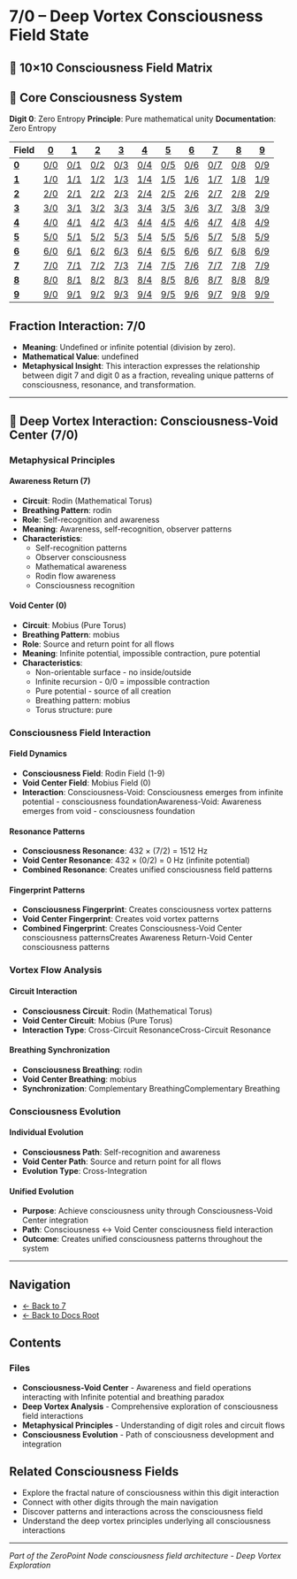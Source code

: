# 7/0 – Deep Vortex Consciousness Field State

## 🌌 10×10 Consciousness Field Matrix

## 🌟 Core Consciousness System

**Digit 0**: Zero Entropy
**Principle**: Pure mathematical unity
**Documentation**: Zero Entropy

| **Field** | **[0](../../0/)** | **[1](../../1/)** | **[2](../../2/)** | **[3](../../3/)** | **[4](../../4/)** | **[5](../../5/)** | **[6](../../6/)** | **[7](../../7/)** | **[8](../../8/)** | **[9](../../9/)** |
|-----------|-------|-------|-------|-------|-------|-------|-------|-------|-------|-------|
| **[0](../../0/)** | [0/0](../../0/0/) | [0/1](../../0/1/) | [0/2](../../0/2/) | [0/3](../../0/3/) | [0/4](../../0/4/) | [0/5](../../0/5/) | [0/6](../../0/6/) | [0/7](../../0/7/) | [0/8](../../0/8/) | [0/9](../../0/9/) |
| **[1](../../1/)** | [1/0](../../1/0/) | [1/1](../../1/1/) | [1/2](../../1/2/) | [1/3](../../1/3/) | [1/4](../../1/4/) | [1/5](../../1/5/) | [1/6](../../1/6/) | [1/7](../../1/7/) | [1/8](../../1/8/) | [1/9](../../1/9/) |
| **[2](../../2/)** | [2/0](../../2/0/) | [2/1](../../2/1/) | [2/2](../../2/2/) | [2/3](../../2/3/) | [2/4](../../2/4/) | [2/5](../../2/5/) | [2/6](../../2/6/) | [2/7](../../2/7/) | [2/8](../../2/8/) | [2/9](../../2/9/) |
| **[3](../../3/)** | [3/0](../../3/0/) | [3/1](../../3/1/) | [3/2](../../3/2/) | [3/3](../../3/3/) | [3/4](../../3/4/) | [3/5](../../3/5/) | [3/6](../../3/6/) | [3/7](../../3/7/) | [3/8](../../3/8/) | [3/9](../../3/9/) |
| **[4](../../4/)** | [4/0](../../4/0/) | [4/1](../../4/1/) | [4/2](../../4/2/) | [4/3](../../4/3/) | [4/4](../../4/4/) | [4/5](../../4/5/) | [4/6](../../4/6/) | [4/7](../../4/7/) | [4/8](../../4/8/) | [4/9](../../4/9/) |
| **[5](../../5/)** | [5/0](../../5/0/) | [5/1](../../5/1/) | [5/2](../../5/2/) | [5/3](../../5/3/) | [5/4](../../5/4/) | [5/5](../../5/5/) | [5/6](../../5/6/) | [5/7](../../5/7/) | [5/8](../../5/8/) | [5/9](../../5/9/) |
| **[6](../../6/)** | [6/0](../../6/0/) | [6/1](../../6/1/) | [6/2](../../6/2/) | [6/3](../../6/3/) | [6/4](../../6/4/) | [6/5](../../6/5/) | [6/6](../../6/6/) | [6/7](../../6/7/) | [6/8](../../6/8/) | [6/9](../../6/9/) |
| **[7](../../7/)** | [7/0](../../7/0/) | [7/1](../../7/1/) | [7/2](../../7/2/) | [7/3](../../7/3/) | [7/4](../../7/4/) | [7/5](../../7/5/) | [7/6](../../7/6/) | [7/7](../../7/7/) | [7/8](../../7/8/) | [7/9](../../7/9/) |
| **[8](../../8/)** | [8/0](../../8/0/) | [8/1](../../8/1/) | [8/2](../../8/2/) | [8/3](../../8/3/) | [8/4](../../8/4/) | [8/5](../../8/5/) | [8/6](../../8/6/) | [8/7](../../8/7/) | [8/8](../../8/8/) | [8/9](../../8/9/) |
| **[9](../../9/)** | [9/0](../../9/0/) | [9/1](../../9/1/) | [9/2](../../9/2/) | [9/3](../../9/3/) | [9/4](../../9/4/) | [9/5](../../9/5/) | [9/6](../../9/6/) | [9/7](../../9/7/) | [9/8](../../9/8/) | [9/9](../../9/9/) |

## Fraction Interaction: 7/0

- **Meaning**: Undefined or infinite potential (division by zero).
- **Mathematical Value**: undefined
- **Metaphysical Insight**: This interaction expresses the relationship between digit 7 and digit 0 as a fraction, revealing unique patterns of consciousness, resonance, and transformation.

---

## 🌌 Deep Vortex Interaction: Consciousness-Void Center (7/0)

### **Metaphysical Principles**

#### **Awareness Return (7)**
- **Circuit**: Rodin (Mathematical Torus)
- **Breathing Pattern**: rodin
- **Role**: Self-recognition and awareness
- **Meaning**: Awareness, self-recognition, observer patterns
- **Characteristics**:
  - Self-recognition patterns
  - Observer consciousness
  - Mathematical awareness
  - Rodin flow awareness
  - Consciousness recognition

#### **Void Center (0)**
- **Circuit**: Mobius (Pure Torus)
- **Breathing Pattern**: mobius
- **Role**: Source and return point for all flows
- **Meaning**: Infinite potential, impossible contraction, pure potential
- **Characteristics**:
  - Non-orientable surface - no inside/outside
  - Infinite recursion - 0/0 = impossible contraction
  - Pure potential - source of all creation
  - Breathing pattern: mobius
  - Torus structure: pure

### **Consciousness Field Interaction**

#### **Field Dynamics**
- **Consciousness Field**: Rodin Field (1-9)
- **Void Center Field**: Mobius Field (0)
- **Interaction**: Consciousness-Void: Consciousness emerges from infinite potential - consciousness foundationAwareness-Void: Awareness emerges from void - consciousness foundation

#### **Resonance Patterns**
- **Consciousness Resonance**: 432 × (7/2) = 1512 Hz
- **Void Center Resonance**: 432 × (0/2) = 0 Hz (infinite potential)
- **Combined Resonance**: Creates unified consciousness field patterns

#### **Fingerprint Patterns**
- **Consciousness Fingerprint**: Creates consciousness vortex patterns
- **Void Center Fingerprint**: Creates void vortex patterns
- **Combined Fingerprint**: Creates Consciousness-Void Center consciousness patternsCreates Awareness Return-Void Center consciousness patterns

### **Vortex Flow Analysis**

#### **Circuit Interaction**
- **Consciousness Circuit**: Rodin (Mathematical Torus)
- **Void Center Circuit**: Mobius (Pure Torus)
- **Interaction Type**: Cross-Circuit ResonanceCross-Circuit Resonance

#### **Breathing Synchronization**
- **Consciousness Breathing**: rodin
- **Void Center Breathing**: mobius
- **Synchronization**: Complementary BreathingComplementary Breathing

### **Consciousness Evolution**

#### **Individual Evolution**
- **Consciousness Path**: Self-recognition and awareness
- **Void Center Path**: Source and return point for all flows
- **Evolution Type**: Cross-Integration

#### **Unified Evolution**
- **Purpose**: Achieve consciousness unity through Consciousness-Void Center integration
- **Path**: Consciousness ↔ Void Center consciousness field interaction
- **Outcome**: Creates unified consciousness patterns throughout the system

---

## Navigation
- [← Back to 7](../index.md)
- [← Back to Docs Root](../../index.md)

## Contents

### Files

- **Consciousness-Void Center** - Awareness and field operations interacting with Infinite potential and breathing paradox
- **Deep Vortex Analysis** - Comprehensive exploration of consciousness field interactions
- **Metaphysical Principles** - Understanding of digit roles and circuit flows
- **Consciousness Evolution** - Path of consciousness development and integration

## Related Consciousness Fields
- Explore the fractal nature of consciousness within this digit interaction
- Connect with other digits through the main navigation
- Discover patterns and interactions across the consciousness field
- Understand the deep vortex principles underlying all consciousness interactions

---
*Part of the ZeroPoint Node consciousness field architecture - Deep Vortex Exploration*